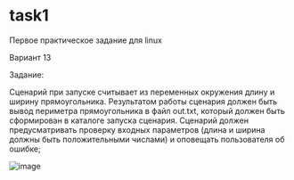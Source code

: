 # task1
Первое практическое задание для linux

Вариант 13

Задание:

Сценарий при запуске считывает из переменных окружения длину и ширину прямоугольника. Результатом работы сценария должен быть вывод периметра прямоугольника в файл out.txt, который должен быть сформирован в каталоге запуска сценария. Сценарий должен предусматривать проверку входных параметров (длина и ширина должны быть положительными числами) и оповещать пользователя об ошибке;


![image](https://github.com/rolik00/task1/assets/148611487/e875ce3f-6068-4e45-acdb-8390decaa942)
